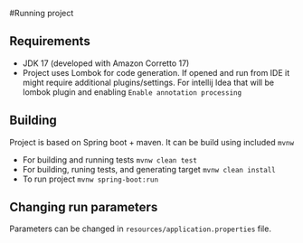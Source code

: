 
#Running project
## Requirements
- JDK 17 (developed with Amazon Corretto 17)
- Project uses Lombok for code generation. If opened and run from IDE it might require additional plugins/settings. For intellij Idea that will be lombok plugin and enabling `Enable annotation processing`


## Building
Project is based on Spring boot + maven. It can be build using included `mvnw`

- For building and running tests `mvnw clean test`
- For building, runing tests, and generating target `mvnw clean install`
- To run project `mvnw spring-boot:run`


## Changing run parameters 
Parameters can be changed in `resources/application.properties` file. 
